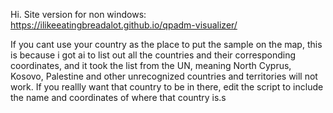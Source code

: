 Hi.
Site version for non windows: https://ilikeeatingbreadalot.github.io/qpadm-visualizer/


If you cant use your country as the place to put the sample on the map, this is because i got ai to list out all the countries and their corresponding coordinates, and it took the list from the UN, meaning North Cyprus, Kosovo, Palestine and other unrecognized countries and territories will not work.
If you reallly want that country to be in there, edit the script to include the name and coordinates of where that country is.s
